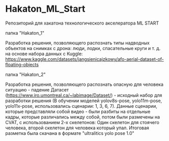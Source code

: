 # Hakaton_ML_Start

Репозиторий для хакатона технологического акселератора ML START

папка "Hakaton_1"

Разработка решения, позволяющего распознать типы надводных объектов на снимках с дрона: люди, лодки, спасательные круги и т. д. на основе набора данных с Kuggle:
https://www.kaggle.com/datasets/jangsienicajzkowy/afo-aerial-dataset-of-floating-objects

папка "Hakaton_2"

Разработка решения, позволяющего распознать опасную для человека ситуацию - падение
Датасет (https://www.iro.umontreal.ca/~labimage/Dataset/) - исходный набор для разработки решения (В обучении моделей yolov8s-pose, yolo11m-pose, yolo11x-pose, использовались сценарии: 1, 3, 6, 7). Данные сценарии, которые представляли собой видео - были разбиты на отдельные кадры, которые различались между собой, потом были размечены на CVAT, с использованием 2-х скелетонов: Один скелетон для стоячего человека, второй скелетон для человека который упал.
Итоговая разметка была скачана в формате "ultralitics yolo pose 1.0"
